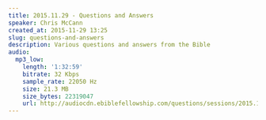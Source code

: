 ```yaml
---
title: 2015.11.29 - Questions and Answers
speaker: Chris McCann
created_at: 2015-11-29 13:25
slug: questions-and-answers
description: Various questions and answers from the Bible
audio:
  mp3_low:
    length: '1:32:59'
    bitrate: 32 Kbps
    sample_rate: 22050 Hz
    size: 21.3 MB
    size_bytes: 22319047
    url: http://audiocdn.ebiblefellowship.com/questions/sessions/2015.11.29_McCann_-_Questions_and_Answers.mp3
---
```

